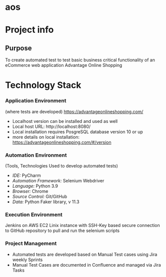 # aos
# Project info

## Purpose
To create automated test to test basic business critical functionality of an eCommerce web application Advantage Online Shopping

# Technology Stack

### Application Environment
(where tests are developed)
https://advantageonlineshopping.com/

- Localhost version can be installed and used as well
- Local host URL: http://localhost:8080/
- Local installation requires PosgreSQL database version 10 or up
- more details on local installation: 
https://advantageonlineshopping.com/#/version


### Automation Environment
(Tools, Technologies Used to develop automated tests)

- *IDE:* PyCharm
- *Automation Framework:* Selenium Webdriver
- *Language:* Python 3.9
- *Browser:* Chrome
- *Source Control:* Git/GitHub
- *Data:* Python Faker library, v 11.3

### Execution Environment
Jenkins on AWS EC2 Linix instance with SSH-Key based secure connection to GitHub repository to pull and run the selenium scripts


### Project Management
- Automated tests are developed based on Manual Test cases using Jira weekly Sprints
- Manual Test Cases are documented in Confluence and managed via Jira Tasks